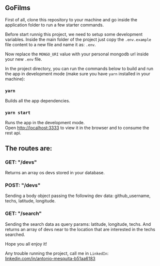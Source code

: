 ## GoFilms

First of all, clone this repository to your machine and go inside the application folder to run a few starter commands.

Before start runnig this project, we need to setup some development variables. Inside the main folder of the project just copy the `.env.example` file content to a new file and name it as: `.env`.

Now replace the `MONGO_URI` value with your personal mongodb url inside your new `.env` file.

In the project directory, you can run the commands below to build and run the app in development mode (make sure you have `yarn` installed in your machine):

### `yarn`

Builds all the app dependencies.<br />

### `yarn start`

Runs the app in the development mode.<br />
Open [http://localhost:3333](http://localhost:3333) to view it in the browser and to consume the rest api.

## The routes are:

### GET: "/devs"

Returns an array os devs stored in your database.

### POST: "/devs"

Sending a body object passing the following dev data: github_username, techs, latitude, longitude.

### GET: "/search"

Sending the search data as query params: latitude, longitude, techs. And returns an array of devs near to the location that are interested in the techs searched.

Hope you all enjoy it!

Any trouble running the project, call me in `LinkedIn`: [linkedin.com/in/antonio-mesquita-b51aa6183](http://linkedin.com/in/antonio-mesquita-b51aa6183)
